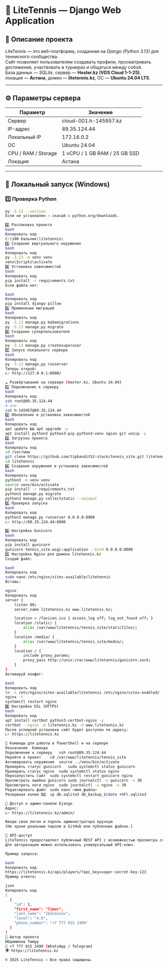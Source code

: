 # 🎾 LiteTennis — Django Web Application

## 📖 Описание проекта
LiteTennis — это веб-платформа, созданная на *Django (Python 3.13)* для теннисного сообщества.  
Сайт позволяет пользователям создавать профили, просматривать достижения, участвовать в турнирах и общаться между собой.  
База данных — *SQLite*, сервер — **Hoster.kz (VDS Cloud 1-1-25)**,  
локация — **Астана**, домен — **litetennis.kz**, ОС — **Ubuntu 24.04 LTS**.

---

## ⚙ Параметры сервера

| Параметр | Значение |
|-----------|-----------|
| Сервер | cloud-001.h-145957.kz |
| IP-адрес | 89.35.124.44 |
| Локальный IP | 172.16.0.2 |
| ОС | Ubuntu 24.04 |
| CPU / RAM / Storage | 1 vCPU / 1 GB RAM / 25 GB SSD |
| Локация | Астана |

---

## 🚀 Локальный запуск (Windows)

### 1️⃣ Проверка Python
```bash
py -3.13 --version
Если не установлен — скачай с python.org/downloads.

2️⃣ Распаковка проекта
bash
Копировать код
C:\100 бальник\litetennis\
3️⃣ Создание виртуального окружения
bash
Копировать код
py -3.13 -m venv venv
venv\Scripts\activate
4️⃣ Установка зависимостей
bash
Копировать код
pip install -r requirements.txt
Если файла нет:

bash
Копировать код
pip install django pillow
5️⃣ Применение миграций
bash
Копировать код
py -3.13 manage.py makemigrations
py -3.13 manage.py migrate
6️⃣ Создание суперпользователя
bash
Копировать код
py -3.13 manage.py createsuperuser
7️⃣ Запуск локального сервера
bash
Копировать код
py -3.13 manage.py runserver
Теперь открой:
👉 http://127.0.0.1:8000/

☁ Развёртывание на сервере (Hoster.kz, Ubuntu 24.04)
1️⃣ Подключение к серверу
bash
Копировать код
ssh root@89.35.124.44
# или
ssh h-145957@89.35.124.44
2️⃣ Обновление и установка зависимостей
bash
Копировать код
apt update && apt upgrade -y
apt install python3 python3-pip python3-venv nginx git unzip -y
3️⃣ Загрузка проекта
bash
Копировать код
cd /var/www
git clone https://github.com/tipbandit52-stack/tennis_site.git litetennis
cd litetennis
4️⃣ Создание окружения и установка зависимостей
bash
Копировать код
python3 -m venv venv
source venv/bin/activate
pip install -r requirements.txt
python3 manage.py migrate
python3 manage.py collectstatic --noinput
5️⃣ Проверка запуска
bash
Копировать код
python3 manage.py runserver 0.0.0.0:8000
👉 http://89.35.124.44:8000

6️⃣ Настройка Gunicorn
bash
Копировать код
pip install gunicorn
gunicorn tennis_site.wsgi:application --bind 0.0.0.0:8000
7️⃣ Настройка Nginx для домена litetennis.kz
Создай файл:

bash
Копировать код
sudo nano /etc/nginx/sites-available/litetennis
Вставь:

nginx
Копировать код
server {
    listen 80;
    server_name litetennis.kz www.litetennis.kz;

    location = /favicon.ico { access_log off; log_not_found off; }
    location /static/ {
        alias /var/www/litetennis/tennis_site/staticfiles/;
    }
    location /media/ {
        alias /var/www/litetennis/tennis_site/media/;
    }
    location / {
        include proxy_params;
        proxy_pass http://unix:/var/www/litetennis/gunicorn.sock;
    }
}
Активируй конфиг:

bash
Копировать код
ln -s /etc/nginx/sites-available/litetennis /etc/nginx/sites-enabled/
nginx -t
systemctl restart nginx
8️⃣ Настройка SSL (HTTPS)
bash
Копировать код
apt install certbot python3-certbot-nginx -y
certbot --nginx -d litetennis.kz -d www.litetennis.kz
После успешной установки сайт будет доступен по адресу:
👉 https://litetennis.kz

🧰 Команды для работы в PowerShell и на сервере
Назначение	Команда
Подключение к серверу	ssh root@89.35.124.44
Перейти в проект	cd /var/www/litetennis/tennis_site
Активировать окружение	source ../venv/bin/activate
Проверить статус gunicorn	sudo systemctl status gunicorn
Проверить статус nginx	sudo systemctl status nginx
Перезапустить сайт	sudo systemctl restart gunicorn nginx
Просмотреть ошибки gunicorn	sudo journalctl -u gunicorn -n 30
Просмотреть логи nginx	sudo journalctl -u nginx -n 30
Редактировать файл	sudo nano <имя_файла>
Резервная копия БД	cp db.sqlite3 db_backup_$(date +%F).sqlite3

🔐 Доступ к админ-панели Django
Адрес:
👉 https://litetennis.kz/admin/

Введи свои логин и пароль администратора вручную
(Не храни реальные пароли в GitHub или публичных файлах.)

🔑 API-доступ
LiteTennis предоставляет публичный REST API с возможностью просмотра списка игроков, турниров и матчей.
Для авторизации можно использовать универсальный API-ключ.

Пример запроса:

bash
Копировать код
https://litetennis.kz/api/players/?api_key=super-secret-key-123
Пример ответа:

json
Копировать код
[
  {
    "id": 1,
    "first_name": "Timur",
    "last_name": "Ibdiminov",
    "level": "4.0",
    "phone_number": "+7 777 015 2499"
  }
]
👤 Автор проекта
Ибдиминов Тимур
📱 +7 777 015 2499 (WhatsApp / Telegram)
🌍 https://litetennis.kz

© 2025 LiteTennis — Все права защищены.